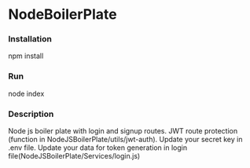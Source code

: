 # NodeBoilerPlate
### Installation
npm install
### Run
node index
### Description
Node js boiler plate with login and signup routes. 
JWT route protection (function in NodeJSBoilerPlate/utils/jwt-auth).
Update your secret key in .env file.
Update your data for token generation in login file(NodeJSBoilerPlate/Services/login.js)